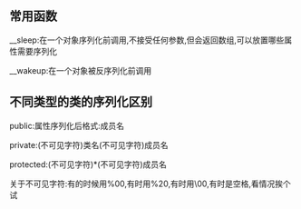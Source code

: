 ## 常用函数

__sleep:在一个对象序列化前调用,不接受任何参数,但会返回数组,可以放置哪些属性需要序列化

__wakeup:在一个对象被反序列化前调用



## 不同类型的类的序列化区别

public:属性序列化后格式:成员名

private:(不可见字符)类名(不可见字符)成员名

protected:(不可见字符)*(不可见字符)成员名



关于不可见字符:有的时候用%00,有时用%20,有时用\00,有时是空格,看情况挨个试